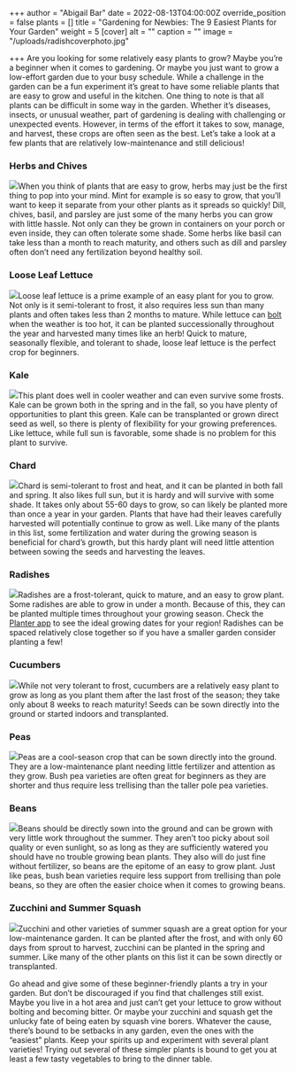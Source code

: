 +++
author = "Abigail Bar"
date = 2022-08-13T04:00:00Z
override_position = false
plants = []
title = "Gardening for Newbies: The 9 Easiest Plants for Your Garden"
weight = 5
[cover]
alt = ""
caption = ""
image = "/uploads/radishcoverphoto.jpg"

+++
Are you looking for some relatively easy plants to grow? Maybe you’re a beginner when it comes to gardening. Or maybe you just want to grow a low-effort garden due to your busy schedule. While a challenge in the garden can be a fun experiment it’s great to have some reliable plants that are easy to grow and useful in the kitchen. One thing to note is that all plants can be difficult in some way in the garden. Whether it’s diseases, insects, or unusual weather, part of gardening is dealing with challenging or unexpected events. However, in terms of the effort it takes to sow, manage, and harvest, these crops are often seen as the best. Let’s take a look at a few plants that are relatively low-maintenance and still delicious!

### Herbs and Chives

![](/uploads/parsleyblog4.jpg)When you think of plants that are easy to grow, herbs may just be the first thing to pop into your mind. Mint for example is so easy to grow, that you’ll want to keep it separate from your other plants as it spreads so quickly! Dill, chives, basil, and parsley are just some of the many herbs you can grow with little hassle. Not only can they be grown in containers on your porch or even inside, they can often tolerate some shade. Some herbs like basil can take less than a month to reach maturity, and others such as dill and parsley often don’t need any fertilization beyond healthy soil.

### Loose Leaf Lettuce

![](/uploads/lettuceblog4.jpg)Loose leaf lettuce is a prime example of an easy plant for you to grow. Not only is it semi-tolerant to frost, it also requires less sun than many plants and often takes less than 2 months to mature. While lettuce can [bolt](https://blog.planter.garden/posts/plant-bolting-a-seedy-situation/) when the weather is too hot, it can be planted successionally throughout the year and harvested many times like an herb! Quick to mature, seasonally flexible, and tolerant to shade, loose leaf lettuce is the perfect crop for beginners.

### Kale

![](/uploads/kaleblog4.jpg)This plant does well in cooler weather and can even survive some frosts. Kale can be grown both in the spring and in the fall, so you have plenty of opportunities to plant this green. Kale can be transplanted or grown direct seed as well, so there is plenty of flexibility for your growing preferences. Like lettuce, while full sun is favorable, some shade is no problem for this plant to survive.

### Chard

![](/uploads/chardblog4.jpg)Chard is semi-tolerant to frost and heat, and it can be planted in both fall and spring. It also likes full sun, but it is hardy and will survive with some shade. It takes only about 55-60 days to grow, so can likely be planted more than once a year in your garden. Plants that have had their leaves carefully harvested will potentially continue to grow as well. Like many of the plants in this list, some fertilization and water during the growing season is beneficial for chard’s growth, but this hardy plant will need little attention between sowing the seeds and harvesting the leaves.

### Radishes

![](/uploads/radishblog4.jpg)Radishes are a frost-tolerant, quick to mature, and an easy to grow plant. Some radishes are able to grow in under a month. Because of this, they can be planted multiple times throughout your growing season. Check the [Planter app](https://planter.garden/) to see the ideal growing dates for your region! Radishes can be spaced relatively close together so if you have a smaller garden consider planting a few!

### Cucumbers

![](/uploads/cucumberblog4.jpg)While not very tolerant to frost, cucumbers are a relatively easy plant to grow as long as you plant them after the last frost of the season; they take only about 8 weeks to reach maturity! Seeds can be sown directly into the ground or started indoors and transplanted.

### Peas

![](/uploads/peasblog4.jpg)Peas are a cool-season crop that can be sown directly into the ground. They are a low-maintenance plant needing little fertilizer and attention as they grow. Bush pea varieties are often great for beginners as they are shorter and thus require less trellising than the taller pole pea varieties.

### Beans

![](/uploads/beansblog4.jpg)Beans should be directly sown into the ground and can be grown with very little work throughout the summer. They aren’t too picky about soil quality or even sunlight, so as long as they are sufficiently watered you should have no trouble growing bean plants. They also will do just fine without fertilizer, so beans are the epitome of an easy to grow plant. Just like peas, bush bean varieties require less support from trellising than pole beans, so they are often the easier choice when it comes to growing beans.

### Zucchini and Summer Squash

![](/uploads/zucchiniblog4.jpg)Zucchini and other varieties of summer squash are a great option for your low-maintenance garden. It can be planted after the frost, and with only 60 days from sprout to harvest, zucchini can be planted in the spring and summer. Like many of the other plants on this list it can be sown directly or transplanted.

Go ahead and give some of these beginner-friendly plants a try in your garden. But don’t be discouraged if you find that challenges still exist. Maybe you live in a hot area and just can’t get your lettuce to grow without bolting and becoming bitter. Or maybe your zucchini and squash get the unlucky fate of being eaten by squash vine borers. Whatever the cause, there’s bound to be setbacks in any garden, even the ones with the “easiest” plants. Keep your spirits up and experiment with several plant varieties! Trying out several of these simpler plants is bound to get you at least a few tasty vegetables to bring to the dinner table.